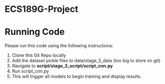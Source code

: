 # ECS189G-Project

# Running Code
Please run this code using the following instructions:
1. Clone this Git Repo locally
2. Add the dataset pickle files to data/stage_3_data (too big to store on git)
3. Navigate to **script/stage_3_script/script_cnn.py**
4. Run script_cnn.py
5. This will trigger all models to begin training and display results.